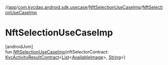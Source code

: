 //[app](../../../index.md)/[com.kycdao.android.sdk.usecase](../index.md)/[NftSelectionUseCaseImp](index.md)/[NftSelectionUseCaseImp](-nft-selection-use-case-imp.md)

# NftSelectionUseCaseImp

[androidJvm]\
fun [NftSelectionUseCaseImp](-nft-selection-use-case-imp.md)(nftSelectorContract: [KycActivityResultContract](../../com.kycdao.android.sdk.ui/-kyc-activity-result-contract/index.md)&lt;[List](https://kotlinlang.org/api/latest/jvm/stdlib/kotlin.collections/-list/index.html)&lt;[AvailableImage](../../com.kycdao.android.sdk.model/-available-image/index.md)&gt;, [String](https://kotlinlang.org/api/latest/jvm/stdlib/kotlin/-string/index.html)&gt;)

